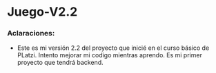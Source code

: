 # Juego-V2.2

### Aclaraciones:

- Este es mi versión 2.2 del proyecto que inicié en el curso básico de PLatzi. Intento mejorar mi codigo mientras aprendo. Es mi primer proyecto que tendrá backend.
